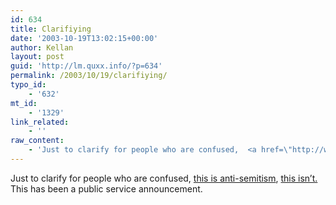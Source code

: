 ```yaml
---
id: 634
title: Clarifiying
date: '2003-10-19T13:02:15+00:00'
author: Kellan
layout: post
guid: 'http://lm.quxx.info/?p=634'
permalink: /2003/10/19/clarifiying/
typo_id:
    - '632'
mt_id:
    - '1329'
link_related:
    - ''
raw_content:
    - 'Just to clarify for people who are confused,  <a href=\"http://www.tnr.com/easterbrook.mhtml?pid=844\">this is anti-semitism</a>, <a href=\"http://www.edwardsaid.org/\">this isn\''t.</a>  This has been a public service announcement.'
---
```


Just to clarify for people who are confused, [this is anti-semitism](http://www.tnr.com/easterbrook.mhtml?pid=844), [this isn’t.](http://www.edwardsaid.org/) This has been a public service announcement.